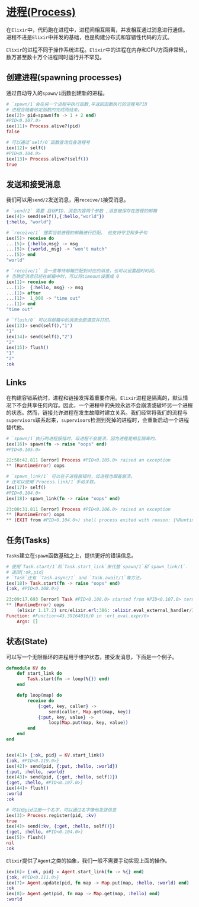 # [进程(Process)](https://github.com/elixir-lang/elixir/blob/v1.17.2/lib/elixir/pages/getting-started/processes.md)

在`Elixir`中，代码跑在进程中，进程间相互隔离，并发相互通过消息进行通信。进程不进是`Elixir`中并发的基础，也是构建分布式和容错性代码的方式。

`Elixir`的进程不同于操作系统进程。`Elixir`中的进程在内存和CPU方面非常轻,，数万甚至数十万个进程同时运行并不罕见。

## 创建进程(spawning processes)

通过自动导入的`spawn/1`函数创建新的进程。

```elixir
# `spawn/1`会在另一个进程中执行函数,平返回函数执行的进程号PID
# 进程会随着给定函数的完成而结束。
iex(2)> pid=spawn(fn -> 1 + 2 end)
#PID<0.107.0>
iex(11)> Process.alive?(pid)
false

# 可以通过`self/0`函数查询自身进程号
iex(12)> self()
#PID<0.104.0>
iex(13)> Process.alive?(self())
true

```

## 发送和接受消息

我们可以用`send/2`发送消息，用`receive/1`接受消息。

```elixir
# `send/2` 需要 目标PID，消息内容两个参数 ,消息被保存在进程的邮箱
iex(4)> send(self(),{:hello,"world"})
{:hello, "world"}

# `receive/1` 搜索当前进程的邮箱进行匹配， 他支持守卫和多子句
iex(5)> receive do
...(5)> {:hello,msg} -> msg
...(5)> {:world,_msg} -> "won't match"
...(5)> end
"world"

# `receive/1` 会一直等待邮箱匹配到对应的消息，也可以设置超时时间。
# 当确定消息已经在邮箱中时，可以将timeout设置成 0
iex(1)> receive do
...(1)>  {:hello, msg} -> msg
...(1)> after
...(1)>  1_000 -> "time out"
...(1)> end
"time out"

# `flush/0` 可以将邮箱中的消息全部清空并打印。
iex(13)> send(self(),"1")
"1"
iex(14)> send(self(),"2")
"2"
iex(15)> flush()
"1"
"2"
:ok
```

## Links

在构建容错系统时，进程和链接发挥着重要作用。`Elixir`进程是隔离的，默认情况下不会共享任何内容。因此，一个进程中的失败永远不会崩溃或破坏另一个进程的状态。然而，链接允许进程在发生故障时建立关系。我们经常将我们的流程与`supervisors`联系起来，`supervisors`检测到死掉的进程时，会重新启动一个进程替代他。

```elixir
# `spawn/1`执行的进程报错时，母进程不会崩溃，因为进程是相互隔离的。
iex(16)> spawn(fn -> raise "oops" end)
#PID<0.105.0>

22:58:42.811 [error] Process #PID<0.105.0> raised an exception
** (RuntimeError) oops

# `spawn_link/1` 可以在子进程报错时，母进程也跟着崩溃。
# 还可以使用`Process.link/1`手动关联。
iex(17)> self()
#PID<0.104.0>
iex(18)> spawn_link(fn -> raise "oops" end)

23:00:31.811 [error] Process #PID<0.106.0> raised an exception
** (RuntimeError) oops
** (EXIT from #PID<0.104.0>) shell process exited with reason: {%RuntimeError{message: "oops"}, []}

```

## 任务(Tasks)

`Tasks`建立在`spawn`函数基础之上，提供更好的错误信息。

```elixir
# 使用`Task.start/1`和`Task.start_link`来代替`spawn/1`和`spawn_link/1`.
# 返回{:ok,pid}
# `Task`还有 `Task.async/1` and `Task.await/1`等方法。
iex(18)> Task.start(fn -> raise "oops" end)
{:ok, #PID<0.108.0>}

23:09:17.693 [error] Task #PID<0.108.0> started from #PID<0.107.0> terminating
** (RuntimeError) oops
    (elixir 1.17.2) src/elixir.erl:386: :elixir.eval_external_handler/3
Function: #Function<43.39164016/0 in :erl_eval.expr/6>
    Args: []

```

## 状态(State)

可以写一个无限循环的进程用于维护状态，接受发消息，下面是一个例子。

```elixir
defmodule KV do
    def start_link do
        Task.start(fn -> loop(%{}) end)
    end

    defp loop(map) do
        receive do
            {:get, key, caller} -> 
                send(caller, Map.get(map, key))
            {:put, key, value} ->
                loop(Map.put(map, key, value))
        end
    end
end


iex(41)> {:ok, pid} = KV.start_link()
{:ok, #PID<0.119.0>}
iex(42)> send(pid, {:put, :hello, :world})
{:put, :hello, :world}
iex(43)> send(pid, {:get, :hello, self()})
{:get, :hello, #PID<0.107.0>}
iex(44)> flush()
:world
:ok

# 可以给pid注册一个名字，可以通过名字像他发送信息
iex(3)> Process.register(pid, :kv)
true
iex(4)> send(:kv, {:get, :hello, self()})
{:get, :hello, #PID<0.104.0>}
iex(5)> flush()
nil
:ok

```

`Elixir`提供了`Agent`之类的抽象，我们一般不需要手动实现上面的操作。

```elixir
iex(6)> {:ok, pid} = Agent.start_link(fn -> %{} end)
{:ok, #PID<0.111.0>}
iex(7)> Agent.update(pid, fn map -> Map.put(map, :hello, :world) end)
:ok
iex(8)> Agent.get(pid, fn map -> Map.get(map, :hello) end)
:world

```